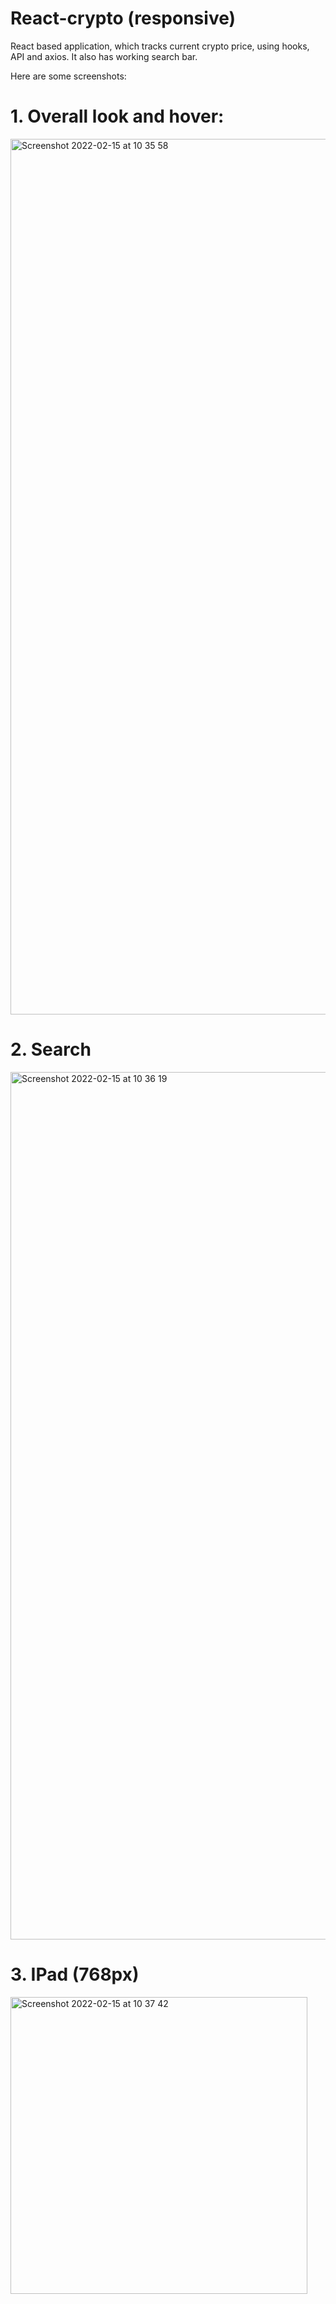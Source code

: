 # React-crypto (responsive)

React based application, which tracks current crypto price, using hooks, API and axios. It also has working search bar.

Here are some screenshots:

# 1. Overall look and hover:
<img width="1401" alt="Screenshot 2022-02-15 at 10 35 58" src="https://user-images.githubusercontent.com/88159970/154021515-53a2d21f-02a5-42f1-82de-e3f02f3a29d1.png">

# 2. Search
<img width="1388" alt="Screenshot 2022-02-15 at 10 36 19" src="https://user-images.githubusercontent.com/88159970/154021543-59cfc393-8590-4474-b5a5-a0f6f56851c2.png">

# 3. IPad (768px)
<img width="475" alt="Screenshot 2022-02-15 at 10 37 42" src="https://user-images.githubusercontent.com/88159970/154021556-d0011d67-7c56-458a-91f9-7614fd89cd6b.png">
